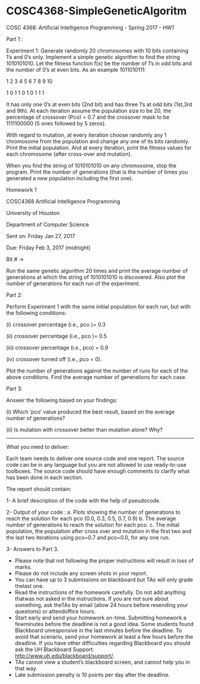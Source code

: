 # COSC4368-SimpleGeneticAlgoritm
COSC 4368: Artificial Intelligence Programming - Spring 2017 - HW1

Part 1 : 

Experiment 1: Generate randomly 20 chromosomes with 10 bits containing 1’s and 0’s only. Implement a simple genetic algorithm to find the string 1010101010. Let the fitness function f(x) be the number of 1’s in odd bits and the number of 0’s at even bits. As
an example 1011010111:

1 2 3 4 5 6 7 8 9 10

1 0 1 1 0 1 0 1 1 1

It has only one 0’s at even bits (2nd bit) and has three 1’s at odd bits (1st,3rd and 9th).
At each iteration assume the population size to be 20, the percentage of crossover
(Pco) = 0.7 and the crossover mask to be 1111100000 (5 ones followed by 5 zeros).

With regard to mutation, at every iteration choose randomly any 1 chromosome from
the population and change any one of its bits randomly.
Print the initial population. And at every iteration, print the fitness values for each
chromosome (after cross-over and mutation).

When you find the string of 1010101010 on any chromosome, stop the program.
Print the number of generations (that is the number of times you generated a new
population including the first one).

Homework 1

COSC4368 Artificial Intelligence Programming

University of Houston

Department of Computer Science

Sent on: Friday Jan 27, 2017

Due: Friday Feb 3, 2017 (midnight)

Bit # ->

Run the same genetic algorithm 20 times and print the average number of
generations at which the string of 1010101010 is discovered. Also plot the number
of generations for each run of the experiment.

Part 2:

Perform Experiment 1 with the same initial population for each run, but with the
following conditions:

(i) crossover percentage (i.e., pco )= 0.3

(ii) crossover percentage (i.e., pco )= 0.5

(iii) crossover percentage (i.e., pco) = 0.9

(iv) crossover turned off (i.e., pco = 0).

Plot the number of generations against the number of runs for each of the above
conditions. Find the average number of generations for each case.

Part 3:

Answer the following based on your findings:

(i) Which ‘pco’ value produced the best result, based on the average number
of generations?

(ii) Is mutation with crossover better than mutation alone? Why?

*************************************************************

What you need to deliver:

Each team needs to deliver one source code and one report. The source code can be in any language but you are not allowed to use ready-to-use toolboxes. The source code should have enough comments to clarify what has been done in each section.

The report should contain:

1- A brief description of the code with the help of pseudocode.

2- Output of your code :
 a. Plots showing the number of generations to reach the solution for each pco (0.0, 0.3, 0.5, 0.7, 0.9)
 b. The average number of generations to reach the solution for each pco.
 c. The initial population, the population after cross over and mutation in the first two and the last two iterations using pco=0.7 and pco=0.0, for any one run.

3- Answers to Part 3.

 - Please note that not following the proper instructions will result in loss of marks.
 - Please do not include any screen shots in your report.
 - You can have up to 3 submissions on blackboard but TAs will only grade thelast one.
 - Read the instructions of the homework carefully. Do not add anything thatwas not asked in the instructions. If you are not sure about something, ask theTAs by email (allow 24 hours before resending your questions) or attendoffice hours.
 - Start early and send your homework on-time. Submitting homework a fewminutes before the deadline is not a good idea. Some students found Blackboard unresponsive in the last minutes before the deadline. To avoid that scenario, send your homework at least a few hours before the deadline. If you have other difficulties regarding Blackboard you should ask the UH Blackboard Support: http://www.uh.edu/blackboard/support/. 
 - TAs cannot view a student’s blackboard screen, and cannot help you in that way.
- Late submission penalty is 10 points per day after the deadline. 
